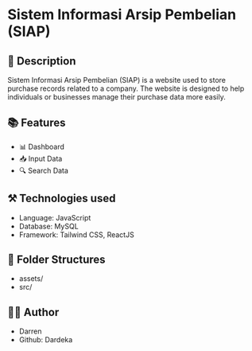 # Sistem Informasi Arsip Pembelian (SIAP)

## :pushpin: Description
Sistem Informasi Arsip Pembelian (SIAP) is a website used to store purchase records related to a company. The website is designed to help individuals or businesses manage their purchase data more easily.

## :books: Features
- :bar_chart: Dashboard
- :inbox_tray: Input Data
- :mag: Search Data

## :hammer_and_pick: Technologies used
- Language: JavaScript
- Database: MySQL
- Framework: Tailwind CSS, ReactJS

## :open_file_folder: Folder Structures
- assets/
- src/

## :raising_hand_man: Author
- Darren
- Github: Dardeka
